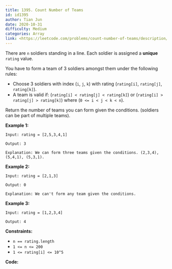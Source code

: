 ```yaml
---
title: 1395. Count Number of Teams
id: id1395
author: Tian Jun
date: 2020-10-31
difficulty: Medium
categories: Array
link: <https://leetcode.com/problems/count-number-of-teams/description/>
---
```


There are `n` soldiers standing in a line. Each soldier is assigned a
**unique** `rating` value.

You have to form a team of 3 soldiers amongst them under the following rules:

  * Choose 3 soldiers with index (`i`, `j`, `k`) with rating (`rating[i]`, `rating[j]`, `rating[k]`).
  * A team is valid if:  (`rating[i] < rating[j] < rating[k]`) or (`rating[i] > rating[j] > rating[k]`) where (`0 <= i < j < k < n`).

Return the number of teams you can form given the conditions. (soldiers can be
part of multiple teams).



**Example 1:**
            
	Input: rating = [2,5,3,4,1]    
	Output: 3    
	Explanation: We can form three teams given the conditions. (2,3,4), (5,4,1), (5,3,1).     

**Example 2:**
            
	Input: rating = [2,1,3]    
	Output: 0    
	Explanation: We can't form any team given the conditions.    

**Example 3:**
            
	Input: rating = [1,2,3,4]    
	Output: 4    



**Constraints:**

  * `n == rating.length`
  * `1 <= n <= 200`
  * `1 <= rating[i] <= 10^5`


**Code:**
